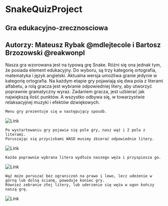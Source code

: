 # SnakeQuizProject

## Gra edukacyjno-zrecznosciowa

## Autorzy: Mateusz Rybak @mdlejtecole i Bartosz Brzozowski @reakwonpl

Nasza gra wzorowana jest na typową grę Snake. Różni się ona jednak tym, że posiada element edukacyjny. Do wyboru, są trzy kategorię ortografia, matematyka i język angielski. Aktualna wersja umożliwa granie jedynie w kategorię ortografia. Na każdym etapie gry pojawiają się dwa pola z literami alfabetu, a rolą gracza jest wybranie odpowiedniej litery, aby utworzyć poprawnie gramatyczny wyraz. Zadaniem gracza, jest uzbierać jak największą ilość punktów. A wszystko odbywa się, w towarzystwie relaksacyjnej muzyki i efektów dzwiękowych.

	Menu gry prezentuje się w następujący sposób.

![Link](https://media.giphy.com/media/1gUkYinhvx25R8tMI5/giphy.gif)

	Po wystartowaniu gry pojawia się pole gry, nasz wąż i 2 pola z literami.
	Poruszając się przyciskami WASD musimy zbierać odpowiednie litery.

![Link](https://media.giphy.com/media/yx5gmXVUq48yFp1PaD/giphy.gif)

	Każda poprawnie wybrana litera wydłuża naszego węża i przyspiesza go.

![Link](https://media.giphy.com/media/3olDk5N9KD7KkY4J8c/giphy.gif)

	Wąż może poruszać bez ograniczeń na prawo i lewo, lecz udeżenie w górną lub dolną ścianę, powoduje koniec gry.
	Również zebranie złej litery, lub uderzenie się węża w ogon kończy naszą grę.
![Link](https://media.giphy.com/media/3bb8azKuD5pB41zhJT/giphy.gif)

